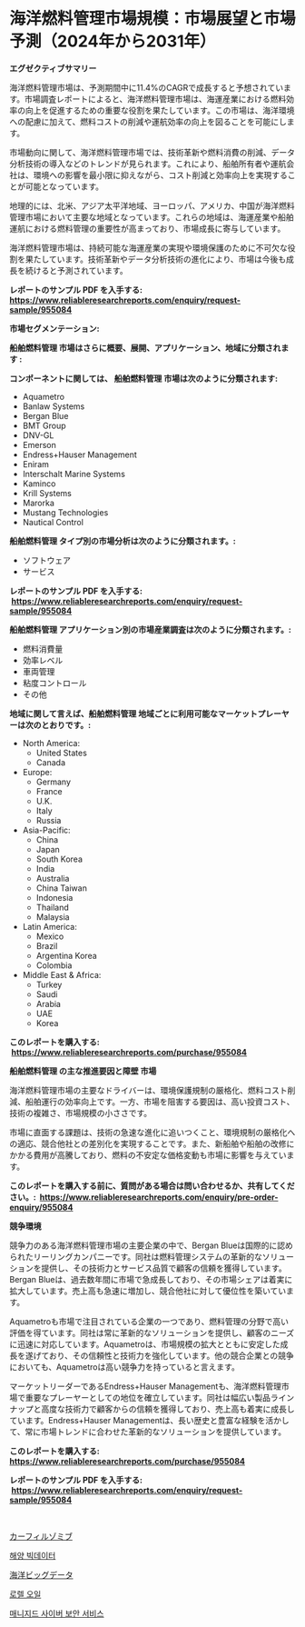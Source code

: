 <p><h1>海洋燃料管理市場規模：市場展望と市場予測（2024年から2031年）</h1></p><p><strong>エグゼクティブサマリー</strong></p>
<p><p>海洋燃料管理市場は、予測期間中に11.4%のCAGRで成長すると予想されています。市場調査レポートによると、海洋燃料管理市場は、海運産業における燃料効率の向上を促進するための重要な役割を果たしています。この市場は、海洋環境への配慮に加えて、燃料コストの削減や運航効率の向上を図ることを可能にします。</p><p>市場動向に関して、海洋燃料管理市場では、技術革新や燃料消費の削減、データ分析技術の導入などのトレンドが見られます。これにより、船舶所有者や運航会社は、環境への影響を最小限に抑えながら、コスト削減と効率向上を実現することが可能となっています。</p><p>地理的には、北米、アジア太平洋地域、ヨーロッパ、アメリカ、中国が海洋燃料管理市場において主要な地域となっています。これらの地域は、海運産業や船舶運航における燃料管理の重要性が高まっており、市場成長に寄与しています。</p><p>海洋燃料管理市場は、持続可能な海運産業の実現や環境保護のために不可欠な役割を果たしています。技術革新やデータ分析技術の進化により、市場は今後も成長を続けると予測されています。</p></p>
<p><strong>レポートのサンプル PDF を入手する: <a href="https://www.reliableresearchreports.com/enquiry/request-sample/955084">https://www.reliableresearchreports.com/enquiry/request-sample/955084</a></strong></p>
<p><strong>市場セグメンテーション:</strong></p>
<p><strong> 船舶燃料管理 市場はさらに概要、展開、アプリケーション、地域に分類されます :</strong></p>
<p><strong>コンポーネントに関しては、 船舶燃料管理 市場は次のように分類されます: &nbsp;</strong></p>
<p><ul><li>Aquametro</li><li>Banlaw Systems</li><li>Bergan Blue</li><li>BMT Group</li><li>DNV-GL</li><li>Emerson</li><li>Endress+Hauser Management</li><li>Eniram</li><li>Interschalt Marine Systems</li><li>Kaminco</li><li>Krill Systems</li><li>Marorka</li><li>Mustang Technologies</li><li>Nautical Control</li></ul></p>
<p><strong> 船舶燃料管理 タイプ別の市場分析は次のように分類されます。:</strong></p>
<p><ul><li>ソフトウェア</li><li>サービス</li></ul></p>
<p><strong>レポートのサンプル PDF を入手する: &nbsp;<a href="https://www.reliableresearchreports.com/enquiry/request-sample/955084">https://www.reliableresearchreports.com/enquiry/request-sample/955084</a></strong></p>
<p><strong> 船舶燃料管理 アプリケーション別の市場産業調査は次のように分類されます。:</strong></p>
<p><ul><li>燃料消費量</li><li>効率レベル</li><li>車両管理</li><li>粘度コントロール</li><li>その他</li></ul></p>
<p><strong>地域に関して言えば、船舶燃料管理 地域ごとに利用可能なマーケットプレーヤーは次のとおりです。:</strong></p>
<p><ul>
    <li>
        North America:
        <ul>
            <li>United States</li>
            <li>Canada</li>
        </ul>
    </li>
    <li>
        Europe:
        <ul>
            <li>Germany</li>
            <li>France</li>
            <li>U.K.</li>
            <li>Italy</li>
            <li>Russia</li>
        </ul>
    </li>
    <li>
        Asia-Pacific:
        <ul>
            <li>China</li>
            <li>Japan</li>
            <li>South Korea</li>
            <li>India</li>
            <li>Australia</li>
            <li>China Taiwan</li>
            <li>Indonesia</li>
            <li>Thailand</li>
            <li>Malaysia</li>
        </ul>
    </li>
    <li>
        Latin America:
        <ul>
            <li>Mexico</li>
            <li>Brazil</li>
            <li>Argentina Korea</li>
            <li>Colombia</li>
        </ul>
    </li>
    <li>
        Middle East & Africa:
        <ul>
            <li>Turkey</li>
            <li>Saudi</li>
            <li>Arabia</li>
            <li>UAE</li>
            <li>Korea</li>
        </ul>
    </li>
    </ul></p>
<p><strong>このレポートを購入する: &nbsp;<a href="https://www.reliableresearchreports.com/purchase/955084">https://www.reliableresearchreports.com/purchase/955084</a></strong></p>
<p><strong>船舶燃料管理 の主な推進要因と障壁 市場</strong></p>
<p><p>海洋燃料管理市場の主要なドライバーは、環境保護規制の厳格化、燃料コスト削減、船舶運行の効率向上です。一方、市場を阻害する要因は、高い投資コスト、技術の複雑さ、市場規模の小ささです。</p><p>市場に直面する課題は、技術の急速な進化に追いつくこと、環境規制の厳格化への適応、競合他社との差別化を実現することです。また、新船舶や船舶の改修にかかる費用が高騰しており、燃料の不安定な価格変動も市場に影響を与えています。</p></p>
<p><strong>このレポートを購入する前に、質問がある場合は問い合わせるか、共有してください。:&nbsp; <a href="https://www.reliableresearchreports.com/enquiry/pre-order-enquiry/955084">https://www.reliableresearchreports.com/enquiry/pre-order-enquiry/955084</a></strong></p>
<p><strong>競争環境</strong></p>
<p><p>競争力のある海洋燃料管理市場の主要企業の中で、Bergan Blueは国際的に認められたリーリングカンパニーです。同社は燃料管理システムの革新的なソリューションを提供し、その技術力とサービス品質で顧客の信頼を獲得しています。Bergan Blueは、過去数年間に市場で急成長しており、その市場シェアは着実に拡大しています。売上高も急速に増加し、競合他社に対して優位性を築いています。</p><p>Aquametroも市場で注目されている企業の一つであり、燃料管理の分野で高い評価を得ています。同社は常に革新的なソリューションを提供し、顧客のニーズに迅速に対応しています。Aquametroは、市場規模の拡大とともに安定した成長を遂げており、その信頼性と技術力を強化しています。他の競合企業との競争においても、Aquametroは高い競争力を持っていると言えます。</p><p>マーケットリーダーであるEndress+Hauser Managementも、海洋燃料管理市場で重要なプレーヤーとしての地位を確立しています。同社は幅広い製品ラインナップと高度な技術力で顧客からの信頼を獲得しており、売上高も着実に成長しています。Endress+Hauser Managementは、長い歴史と豊富な経験を活かして、常に市場トレンドに合わせた革新的なソリューションを提供しています。</p></p>
<p><strong>このレポートを購入する: &nbsp; <a href="https://www.reliableresearchreports.com/purchase/955084">https://www.reliableresearchreports.com/purchase/955084</a></strong></p>
<p><strong>レポートのサンプル PDF を入手する: &nbsp;<a href="https://www.reliableresearchreports.com/enquiry/request-sample/955084">https://www.reliableresearchreports.com/enquiry/request-sample/955084</a></strong><strong></strong></p>
<p>&nbsp;</p>
<p><p><a href="https://medium.com/@briaabshire64/%E3%82%AB%E3%83%AB%E3%83%95%E3%82%A3%E3%83%AB%E3%82%BE%E3%83%9F%E3%83%96%E5%B8%82%E5%A0%B4%E8%A6%8F%E6%A8%A1-%E5%B8%82%E5%A0%B4%E5%B1%95%E6%9C%9B%E3%81%A8%E5%B8%82%E5%A0%B4%E4%BA%88%E6%B8%AC-2024%E5%B9%B4%E3%81%8B%E3%82%892031%E5%B9%B4-a5902f58fcff">カーフィルゾミブ</a></p><p><a href="https://github.com/vs10l4sfg5c/Market-Research-Report-List-1/blob/main/5206416185455.md">해양 빅데이터</a></p><p><a href="https://github.com/cnnriuez22368/Market-Research-Report-List-1/blob/main/8353314185460.md">海洋ビッグデータ</a></p><p><a href="https://medium.com/@frankpeters35/2024-2031%EB%85%84-%EA%B8%B0%EA%B0%84%EC%9D%84-%EC%9C%84%ED%95%9C-%EB%A1%9C%EB%A0%90-%EC%98%A4%EC%9D%BC-%EC%8B%9C%EC%9E%A5-%EB%8F%99%ED%96%A5-%EB%B0%8F-%EC%8B%9C%EC%9E%A5-%EB%B6%84%EC%84%9D-%EC%98%88%EC%B8%A1-c56d8aeaad0f">로렐 오일</a></p><p><a href="https://github.com/crfsywufhm81415/Market-Research-Report-List-1/blob/main/5345178185454.md">매니지드 사이버 보안 서비스</a></p></p>
